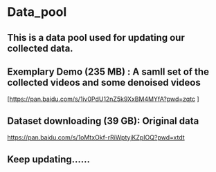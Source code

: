 # Data_pool 
## This is a data pool used for updating our collected data.

## Exemplary Demo (235 MB) : A samll set of the collected videos and some denoised videos
[https://pan.baidu.com/s/1iv0PdU12nZ5k9XxBM4MYfA?pwd=zqtc ] 

## Dataset downloading (39 GB): Original data
https://pan.baidu.com/s/1oMtxOkf-rRiWptyjKZpIOQ?pwd=xtdt   

## Keep updating...... 


